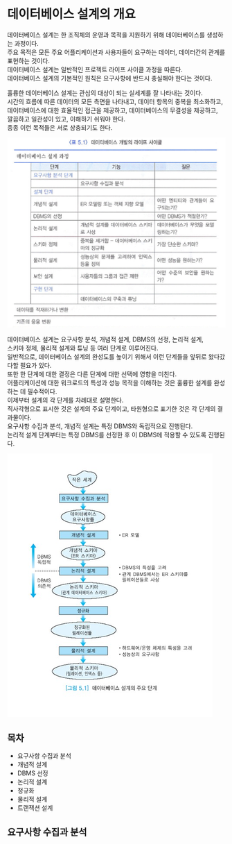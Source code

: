 # 데이터베이스 설계의 개요

데이터베이스 설계는 한 조직체의 운영과 목적을 지원하기 위해 데이터베이스를 생성하는 과정이다.  
주요 목적은 모든 주요 어플리케이션과 사용자들이 요구하는 데이터, 데이터간의 관계를 표현하는 것이다.  
데이터베이스 설계는 일반적인 프로젝트 라이프 사이클 과정을 따른다.  
데이터베이스 설계의 기본적인 원칙은 요구사항에 반드시 충실해야 한다는 것이다.  

훌륭한 데이터베이스 설계는 관심의 대상이 되는 실세계를 잘 나타내는 것이다.  
시간의 흐름에 따른 데이터의 모든 측면을 나타내고, 데이터 항목의 중복을 최소화하고,  
데이터베이스에 대한 효율적인 접근을 제공하고, 데이터베이스의 무결성을 제공하고,  
깔끔하고 일관성이 있고, 이해하기 쉬워야 한다.  
종종 이런 목적들은 서로 상충되기도 한다.  



![](./image/5-1/lifecycle.jpg)



데이터베이스 설계는 요구사항 분석, 개념적 설계, DBMS의 선정, 논리적 설계,  
스키마 정제, 물리적 설계와 튜닝 등 여러 단계로 이루어진다.  
일반적으로, 데이터베이스 설계의 완성도를 높이기 위해서 이런 단계들을 앞뒤로 왔다갔다할 필요가 있다.  
또한 한 단계에 대한 결정은 다른 단계에 대한 선택에 영향을 미친다.  
어플리케이션에 대한 워크로드의 특성과 성능 목적을 이해하는 것은 훌륭한 설계를 완성하는 데 필수적이다.  
이제부터 설계의 각 단계를 차례대로 설명한다.  
직사각형으로 표시한 것은 설계의 주요 단계이고, 타원형으로 표기한 것은 각 단계의 결과물이다.  
요구사항 수집과 분석, 개념적 설계는 특정 DBMS와 독립적으로 진행된다.  
논리적 설계 단계부터는 특정 DBMS를 선정한 후 이 DBMS에 적용할 수 있도록 진행된다.

![](./image/5-1/databasedesign.jpg)



## 목차

- 요구사항 수집과 분석
- 개념적 설계
- DBMS 선정
- 논리적 설계
- 정규화
- 물리적 설계
- 트랜잭션 설계



## 요구사항 수집과 분석


